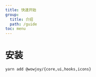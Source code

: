 ```yaml
---
title: 快速开始
group:
  title: 介绍
  path: /guide
toc: menu
---
```


# 安装

```
yarn add @wowjoy/{core,ui,hooks,icons}
```
